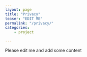 ```yaml
---
layout: page
title: "Privacy"
teaser: "EDIT ME"
permalink: "/privacy/"
categories:
    - project

---
```


Please edit me and add some content
